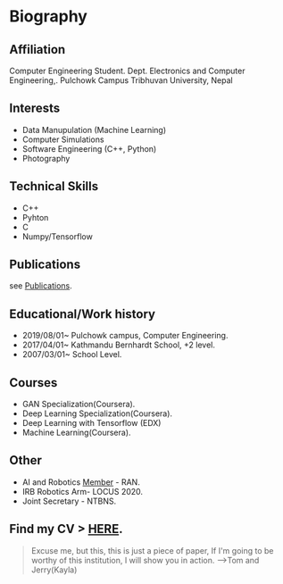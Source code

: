 # Biography


## Affiliation

Computer Engineering Student.
Dept. Electronics and Computer Engineering,.
Pulchowk Campus
Tribhuvan University, Nepal

## Interests

- Data Manupulation (Machine Learning)
- Computer Simulations
- Software Engineering (C++, Python)
- Photography

## Technical Skills

- C++
- Pyhton
- C
- Numpy/Tensorflow


## Publications

see [Publications](/posts).

## Educational/Work history

- 2019/08/01~ Pulchowk campus, Computer Engineering.
- 2017/04/01~ Kathmandu Bernhardt School, +2 level.
- 2007/03/01~ School Level.

## Courses

- GAN Specialization(Coursera).
- Deep Learning Specialization(Coursera).
- Deep Learning with Tensorflow (EDX)
- Machine Learning(Coursera).

## Other

- AI and Robotics [Member](/Sumit_Yadav.jpg) - RAN.
- IRB Robotics Arm- LOCUS 2020.
- Joint Secretary - NTBNS.

## Find my CV > [HERE](/cv.pdf).
> Excuse me, but this, this is just a piece of paper, If I'm going to be worthy of this institution, I will show you in action. -->Tom and Jerry(Kayla)


